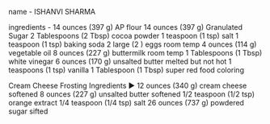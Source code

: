 name - ISHANVI SHARMA

ingredients - 
14 ounces (397 g) AP flour
14 ounces (397 g) Granulated Sugar
2 Tablespoons (2 Tbsp) cocoa powder
1 teaspoon (1 tsp) salt
1 teaspoon (1 tsp) baking soda
2 large (2 ) eggs room temp
4 ounces (114 g) vegetable oil
8 ounces (227 g) buttermilk room temp
1 Tablespoons (1 Tbsp) white vinegar
6 ounces (170 g) unsalted butter melted but not hot
1 teaspoons (1 tsp) vanilla
1 Tablespoon (1 Tbsp) super red food coloring 

Cream Cheese Frosting Ingredients ►
12 ounces (340 g) cream cheese softened
8 ounces (227 g) unsalted butter softened
1/2 teaspoon (1/2 tsp) orange extract
1/4 teaspoon (1/4 tsp) salt
26 ounces (737 g) powdered sugar sifted

